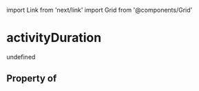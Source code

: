 import Link from 'next/link'
import Grid from '@components/Grid'

# activityDuration

undefined

## Property of



